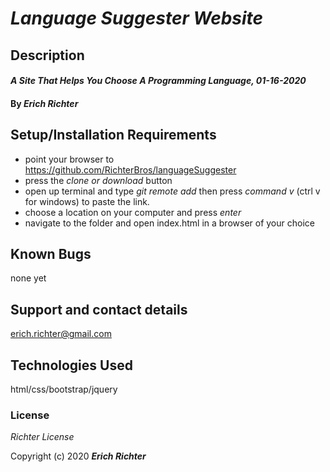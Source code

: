 # _Language Suggester Website_

## Description

#### _A Site That Helps You Choose A Programming Language, 01-16-2020_

#### By _**Erich Richter**_

## Setup/Installation Requirements

* point your browser to https://github.com/RichterBros/languageSuggester
* press the _clone or download_ button
* open up terminal and type _git remote add_ then press _command v_ (ctrl v for windows) to paste the link.
* choose a location on your computer and press _enter_
* navigate to the folder and open index.html in a browser of your choice



## Known Bugs

none yet

## Support and contact details

erich.richter@gmail.com

## Technologies Used

html/css/bootstrap/jquery

### License

*Richter License*

Copyright (c) 2020 **_Erich Richter_**
